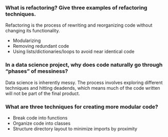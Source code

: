 ### What is refactoring? Give three examples of refactoring techniques.

Refactoring is the process of rewriting and reorganizing code without changing its functionality.
- Modularizing
- Removing redundant code
- Using lists/dictionaries/loops to avoid near identical code

### In a data science project, why does code naturally go through “phases” of messiness?

Data science is inherently messy. The process involves exploring different techniques and hitting deadends, which means much of the code written will not be part of the final product.


### What are three techniques for creating more modular code?

- Break code into functions
- Organize code into classes
- Structure directory layout to minimize imports by proximity